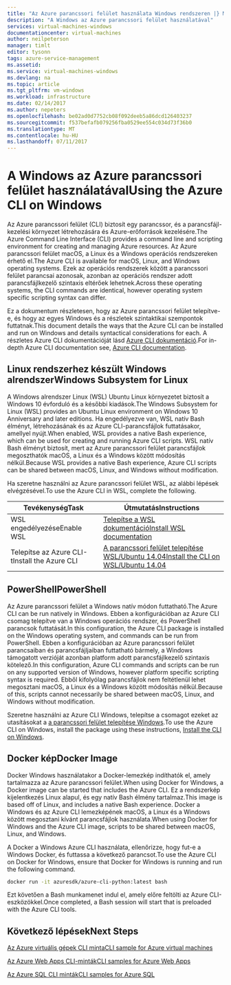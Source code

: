 ```yaml
---
title: "Az Azure parancssori felület használata Windows rendszeren |} Microsoft Docs"
description: "A Windows az Azure parancssori felület használatával"
services: virtual-machines-windows
documentationcenter: virtual-machines
author: neilpeterson
manager: timlt
editor: tysonn
tags: azure-service-management
ms.assetid: 
ms.service: virtual-machines-windows
ms.devlang: na
ms.topic: article
ms.tgt_pltfrm: vm-windows
ms.workload: infrastructure
ms.date: 02/14/2017
ms.author: nepeters
ms.openlocfilehash: be02ad0d7752cb08f092deeb5a86dcd126403237
ms.sourcegitcommit: f537befafb079256fba0529ee554c034d73f36b0
ms.translationtype: MT
ms.contentlocale: hu-HU
ms.lasthandoff: 07/11/2017
---
```

# <a name="using-the-azure-cli-on-windows"></a><span data-ttu-id="4609d-103">A Windows az Azure parancssori felület használatával</span><span class="sxs-lookup"><span data-stu-id="4609d-103">Using the Azure CLI on Windows</span></span>

<span data-ttu-id="4609d-104">Az Azure parancssori felület (CLI) biztosít egy parancssor, és a parancsfájl-kezelési környezet létrehozására és Azure-erőforrások kezelésére.</span><span class="sxs-lookup"><span data-stu-id="4609d-104">The Azure Command Line Interface (CLI) provides a command line and scripting environment for creating and managing Azure resources.</span></span> <span data-ttu-id="4609d-105">Az Azure parancssori felület macOS, a Linux és a Windows operációs rendszereken érhető el.</span><span class="sxs-lookup"><span data-stu-id="4609d-105">The Azure CLI is available for macOS, Linux, and Windows operating systems.</span></span> <span data-ttu-id="4609d-106">Ezek az operációs rendszerek között a parancssori felület parancsai azonosak, azonban az operációs rendszer adott parancsfájlkezelő szintaxis eltérőek lehetnek.</span><span class="sxs-lookup"><span data-stu-id="4609d-106">Across these operating systems, the CLI commands are identical, however operating system specific scripting syntax can differ.</span></span>

<span data-ttu-id="4609d-107">Ez a dokumentum részletesen, hogy az Azure parancssori felület telepítve-e, és hogy az egyes Windows és a részletek szintaktikai szempontok futtatnak.</span><span class="sxs-lookup"><span data-stu-id="4609d-107">This document details the ways that the Azure CLI can be installed and run on Windows and details syntactical considerations for each.</span></span> <span data-ttu-id="4609d-108">A részletes Azure CLI dokumentációját lásd [Azure CLI dokumentáció]( https://docs.microsoft.com/en-us/cli/azure/overview).</span><span class="sxs-lookup"><span data-stu-id="4609d-108">For in-depth Azure CLI documentation see, [Azure CLI documentation]( https://docs.microsoft.com/en-us/cli/azure/overview).</span></span>

## <a name="windows-subsystem-for-linux"></a><span data-ttu-id="4609d-109">Linux rendszerhez készült Windows alrendszer</span><span class="sxs-lookup"><span data-stu-id="4609d-109">Windows Subsystem for Linux</span></span>

<span data-ttu-id="4609d-110">A Windows alrendszer Linux (WSL) Ubuntu Linux környezetet biztosít a Windows 10 évforduló és a későbbi kiadások.</span><span class="sxs-lookup"><span data-stu-id="4609d-110">The Windows Subsystem for Linux (WSL) provides an Ubuntu Linux environment on Windows 10 Anniversary and later editions.</span></span> <span data-ttu-id="4609d-111">Ha engedélyezve van, WSL natív Bash élményt, létrehozásának és az Azure CLI-parancsfájlok futtatásakor, amellyel nyújt.</span><span class="sxs-lookup"><span data-stu-id="4609d-111">When enabled, WSL provides a native Bash experience, which can be used for creating and running Azure CLI scripts.</span></span> <span data-ttu-id="4609d-112">WSL natív Bash élményt biztosít, mert az Azure parancssori felület parancsfájlok megoszthatók macOS, a Linux és a Windows között módosítás nélkül.</span><span class="sxs-lookup"><span data-stu-id="4609d-112">Because WSL provides a native Bash experience, Azure CLI scripts can be shared between macOS, Linux, and Windows without modification.</span></span>

<span data-ttu-id="4609d-113">Ha szeretne használni az Azure parancssori felület WSL, az alábbi lépések elvégzésével.</span><span class="sxs-lookup"><span data-stu-id="4609d-113">To use the Azure CLI in WSL, complete the following.</span></span>

|<span data-ttu-id="4609d-114">Tevékenység</span><span class="sxs-lookup"><span data-stu-id="4609d-114">Task</span></span> | <span data-ttu-id="4609d-115">Útmutatás</span><span class="sxs-lookup"><span data-stu-id="4609d-115">Instructions</span></span> |
|---|---|
| <span data-ttu-id="4609d-116">WSL engedélyezése</span><span class="sxs-lookup"><span data-stu-id="4609d-116">Enable WSL</span></span> | [<span data-ttu-id="4609d-117">Telepítse a WSL dokumentáció</span><span class="sxs-lookup"><span data-stu-id="4609d-117">Install WSL documentation </span></span>](https://msdn.microsoft.com/en-us/commandline/wsl/install_guide) |
| <span data-ttu-id="4609d-118">Telepítse az Azure CLI-t</span><span class="sxs-lookup"><span data-stu-id="4609d-118">Install the Azure CLI</span></span> |[<span data-ttu-id="4609d-119">A parancssori felület telepítése WSL/Ubuntu 14.04</span><span class="sxs-lookup"><span data-stu-id="4609d-119">Install the CLI on WSL/Ubuntu 14.04</span></span>](https://docs.microsoft.com/en-us/cli/azure/install-az-cli2#ubuntu)|

## <a name="powershell"></a><span data-ttu-id="4609d-120">PowerShell</span><span class="sxs-lookup"><span data-stu-id="4609d-120">PowerShell</span></span>

<span data-ttu-id="4609d-121">Az Azure parancssori felület a Windows natív módon futtatható.</span><span class="sxs-lookup"><span data-stu-id="4609d-121">The Azure CLI can be run natively in Windows.</span></span> <span data-ttu-id="4609d-122">Ebben a konfigurációban az Azure CLI csomag telepítve van a Windows operációs rendszer, és PowerShell parancsok futtatását.</span><span class="sxs-lookup"><span data-stu-id="4609d-122">In this configuration, the Azure CLI package is installed on the Windows operating system, and commands can be run from PowerShell.</span></span> <span data-ttu-id="4609d-123">Ebben a konfigurációban az Azure parancssori felület parancsaiban és parancsfájljaiban futtatható bármely, a Windows támogatott verzióját azonban platform adott parancsfájlkezelő szintaxis kötelező.</span><span class="sxs-lookup"><span data-stu-id="4609d-123">In this configuration, Azure CLI commands and scripts can be run on any supported version of Windows, however platform specific scripting syntax is required.</span></span> <span data-ttu-id="4609d-124">Ebből kifolyólag parancsfájlok nem feltétlenül lehet megosztani macOS, a Linux és a Windows között módosítás nélkül.</span><span class="sxs-lookup"><span data-stu-id="4609d-124">Because of this, scripts cannot necessarily be shared between macOS, Linux, and Windows without modification.</span></span>

<span data-ttu-id="4609d-125">Szeretne használni az Azure CLI Windows, telepítse a csomagot ezeket az utasításokat a [a parancssori felület telepítése Windows](https://docs.microsoft.com/en-us/cli/azure/install-az-cli2#windows).</span><span class="sxs-lookup"><span data-stu-id="4609d-125">To use the Azure CLI on Windows, install the package using these instructions, [Install the CLI on Windows](https://docs.microsoft.com/en-us/cli/azure/install-az-cli2#windows).</span></span>

## <a name="docker-image"></a><span data-ttu-id="4609d-126">Docker kép</span><span class="sxs-lookup"><span data-stu-id="4609d-126">Docker Image</span></span>

<span data-ttu-id="4609d-127">Docker Windows használatakor a Docker-lemezkép indíthatók el, amely tartalmazza az Azure parancssori felület.</span><span class="sxs-lookup"><span data-stu-id="4609d-127">When using Docker for Windows, a Docker image can be started that includes the Azure CLI.</span></span> <span data-ttu-id="4609d-128">Ez a rendszerkép kijelentkezés Linux alapul, és egy natív Bash élmény tartalmaz.</span><span class="sxs-lookup"><span data-stu-id="4609d-128">This image is based off of Linux, and includes a native Bash experience.</span></span>  <span data-ttu-id="4609d-129">Docker a Windows és az Azure CLI lemezképének macOS, a Linux és a Windows között megosztani kívánt parancsfájlok használata.</span><span class="sxs-lookup"><span data-stu-id="4609d-129">When using Docker for Windows and the Azure CLI image, scripts to be shared between macOS, Linux, and Windows.</span></span> 

<span data-ttu-id="4609d-130">A Docker a Windows Azure CLI használata, ellenőrizze, hogy fut-e a Windows Docker, és futtassa a következő parancsot.</span><span class="sxs-lookup"><span data-stu-id="4609d-130">To use the Azure CLI on Docker for Windows, ensure that Docker for Windows is running and run the following command.</span></span>

```bash
docker run -it azuresdk/azure-cli-python:latest bash
```

<span data-ttu-id="4609d-131">Ezt követően a Bash munkamenet indul el, amely előre feltölti az Azure CLI-eszközökkel.</span><span class="sxs-lookup"><span data-stu-id="4609d-131">Once completed, a Bash session will start that is preloaded with the Azure CLI tools.</span></span>

## <a name="next-steps"></a><span data-ttu-id="4609d-132">Következő lépések</span><span class="sxs-lookup"><span data-stu-id="4609d-132">Next Steps</span></span>

[<span data-ttu-id="4609d-133">Az Azure virtuális gépek CLI minta</span><span class="sxs-lookup"><span data-stu-id="4609d-133">CLI sample for Azure virtual machines</span></span>](../linux/cli-samples.md?toc=%2fazure%2fvirtual-machines%2flinux%2ftoc.json)

[<span data-ttu-id="4609d-134">Az Azure Web Apps CLI-minták</span><span class="sxs-lookup"><span data-stu-id="4609d-134">CLI samples for Azure Web Apps</span></span>](../../app-service-web/app-service-cli-samples.md)

[<span data-ttu-id="4609d-135">Az Azure SQL CLI minták</span><span class="sxs-lookup"><span data-stu-id="4609d-135">CLI samples for Azure SQL</span></span>](../../sql-database/sql-database-cli-samples.md)
